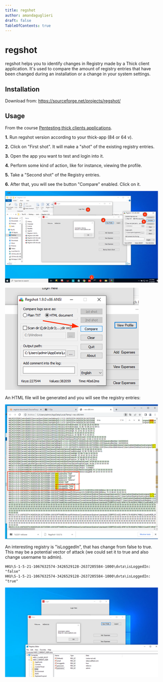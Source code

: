 ```yaml
---
title: regshot
author: amandaguglieri
draft: false
TableOfContents: true
---
```


# regshot

regshot helps you to identify changes in Registry made by a Thick client application.  It's used to compare the amount of registry entries that have been changed during an installation or a change in your system settings.

## Installation

Download from: https://sourceforge.net/projects/regshot/


## Usage

From the course  [Pentesting thick clients applications](thick-applications/index.md).


**1.**  Run  regshot version according to your thick-app (84 or 64 v).

**2.** Click on "First shot". It will make a "shot" of the existing registry entries.

**3.** Open the app you want to test and login into it.

**4.** Perform some kind of action, like for instance, viewing the profile.

**5.** Take a "Second shot" of the Registry entries.

**6.** After that, you will see the button "Compare" enabled. Click on it.


![graphic](img/tca-42.png)

![graphic](img/tca-43.png)

An HTML file will be generated and you will see the registry entries:

![graphic](img/tca-44.png)

An interesting registry is "isLoggedIn", that has change from false to true. This may be a potential vector of attack (we could set it to true and also change username to admin). 

```
HKU\S-1-5-21-1067632574-3426529128-2637205584-1000\dvta\isLoggedIn: "false"  
HKU\S-1-5-21-1067632574-3426529128-2637205584-1000\dvta\isLoggedIn: "true"
```

![graphic](img/tca-45.png)

